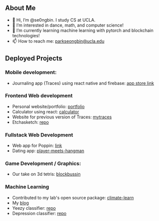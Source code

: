 ## About Me
- 👋 Hi, I’m @se0ngbin. I study CS at UCLA.
- 👀 I’m interested in dance, math, and computer science!
- 🌱 I’m currently learning machine learning with pytorch and blockchain technologies!
- 📫 How to reach me: parkseongbin@ucla.edu

## Deployed Projects
### Mobile development:
- Journaling app (Traces) using react native and firebase: [app store link](https://apps.apple.com/gb/app/traces-record-rate-rewind/id1622948360)

### Frontend Web development
- Personal website/portfolio: [portfolio](https://se0ngbin.github.io/portfolio/)
- Calculator using react: [calculator](https://se0ngbin.github.io/react-calculator/)
- Website for previous version of Traces: [mytraces](https://www.mytraces.org)
- Etchasketch: [repo](https://github.com/se0ngbin/etchasketch)

### Fullstack Web Development
- Web app for Poppin: [link](https://joinpoppin.com)
- Dating app: [player-meets-hangman](https://github.com/se0ngbin/player-meets-hangman)

### Game Development / Graphics:
- Our take on 3d tetris: [blockbussin](https://lenchennychen.github.io/blockbussin/)

### Machine Learning
- Contributed to my lab's open source package: [climate-learn](https://github.com/aditya-grover/climate-learn)
- My [blog](https://blog.seongbin.me)
- Yeezy classifier: [repo](https://github.com/se0ngbin/yeezy-classifier)
- Depression classifier: [repo](https://github.com/se0ngbin/depression-classifier)

<!---
se0ngbin/se0ngbin is a ✨ special ✨ repository because its `README.md` (this file) appears on your GitHub profile.
You can click the Preview link to take a look at your changes.
--->
